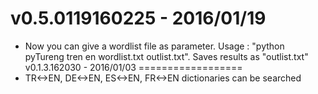 v0.5.0119160225 - 2016/01/19
==================
* Now you can give a wordlist file as parameter. Usage : "python pyTureng tren en wordlist.txt outlist.txt". Saves results as "outlist.txt"
v0.1.3.162030 - 2016/01/03
==================
* TR<->EN, DE<->EN, ES<->EN, FR<->EN dictionaries can be searched
